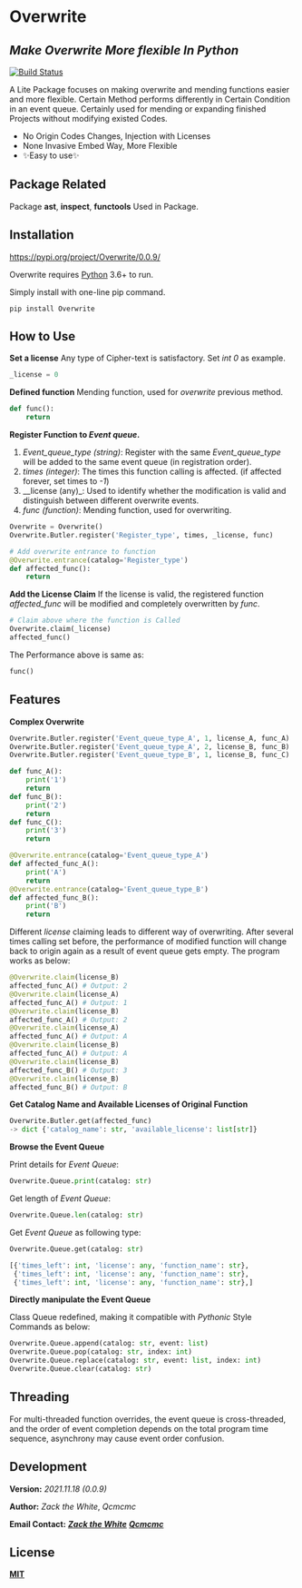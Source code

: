 # Overwrite
## _Make Overwrite More flexible In Python_

[![Build Status](https://travis-ci.org/joemccann/dillinger.svg?branch=master)](https://travis-ci.org/joemccann/dillinger)

A Lite Package focuses on making overwrite and mending functions easier and more flexible. Certain Method performs differently in Certain Condition in an event queue. Certainly used for mending or expanding finished Projects without modifying existed Codes.

- No Origin Codes Changes, Injection with Licenses
- None Invasive Embed Way, More Flexible
- ✨Easy to use✨

## Package Related

Package **ast**, **inspect**, **functools** Used in Package.

## Installation

https://pypi.org/project/Overwrite/0.0.9/

Overwrite requires [Python](https://www.python.org/) 3.6+ to run.

Simply install with one-line pip command.

```shell
pip install Overwrite
```
## How to Use

**Set a license**
Any type of Cipher-text is satisfactory. Set _int 0_ as example.

```python
_license = 0
```
**Defined function**
Mending function, used for _overwrite_ previous method.

```python
def func():
    return
```
**Register Function to _Event queue_.**

1. _Event_queue_type (string)_: 
   Register with the same _Event_queue_type_ will be added to the same event queue (in registration order).
2. _times (integer)_: 
   The times this function calling is affected. (if affected forever, set times to _-1_)
3. __license (any)_: 
   Used to identify whether the modification is valid and distinguish between different overwrite events.
4. _func (function)_: 
   Mending function, used for overwriting.

```python
Overwrite = Overwrite()
Overwrite.Butler.register('Register_type', times, _license, func)
```

```python
# Add overwrite entrance to function
@Overwrite.entrance(catalog='Register_type')
def affected_func():
    return
```
**Add the License Claim**
If the license is valid, the registered function _affected_func_ will be modified and completely overwritten by _func_. 

```python
# Claim above where the function is Called
Overwrite.claim(_license)
affected_func()
```
The Performance above is same as:
```python
func()
```
## Features

**Complex Overwrite**

```python
Overwrite.Butler.register('Event_queue_type_A', 1, license_A, func_A)
Overwrite.Butler.register('Event_queue_type_A', 2, license_B, func_B)
Overwrite.Butler.register('Event_queue_type_B', 1, license_B, func_C)
```
```python
def func_A():
    print('1')
    return
def func_B():
    print('2')
    return
def func_C():
    print('3')
    return
```
```python
@Overwrite.entrance(catalog='Event_queue_type_A')
def affected_func_A():
    print('A')
    return
@Overwrite.entrance(catalog='Event_queue_type_B')
def affected_func_B():
    print('B')
    return
```
Different _license_ claiming leads to different way of overwriting. After several times calling set before, the performance of modified function will change back to origin again as a result of event queue gets empty.
The program works as below:

```python
@Overwrite.claim(license_B)
affected_func_A() # Output: 2
@Overwrite.claim(license_A)
affected_func_A() # Output: 1
@Overwrite.claim(license_B)
affected_func_A() # Output: 2
@Overwrite.claim(license_A)
affected_func_A() # Output: A
@Overwrite.claim(license_B)
affected_func_A() # Output: A
@Overwrite.claim(license_B)
affected_func_B() # Output: 3
@Overwrite.claim(license_B)
affected_func_B() # Output: B
```
**Get Catalog Name and Available Licenses of Original Function**

```python
Overwrite.Butler.get(affected_func)
-> dict {'catalog_name': str, 'available_license': list[str]}
```

**Browse the Event Queue**

Print details for _Event Queue_:

```python
Overwrite.Queue.print(catalog: str)
```

Get length of _Event Queue_:

```python
Overwrite.Queue.len(catalog: str)
```

Get _Event Queue_ as following type:

```python
Overwrite.Queue.get(catalog: str)
```

```python
[{'times_left': int, 'license': any, 'function_name': str}, 
 {'times_left': int, 'license': any, 'function_name': str},
 {'times_left': int, 'license': any, 'function_name': str},]
```

**Directly manipulate the Event Queue**

Class Queue redefined, making it compatible with _Pythonic_ Style Commands as below:

```python
Overwrite.Queue.append(catalog: str, event: list)
Overwrite.Queue.pop(catalog: str, index: int)
Overwrite.Queue.replace(catalog: str, event: list, index: int)
Overwrite.Queue.clear(catalog: str)
```

## Threading

For multi-threaded function overrides, the event queue is cross-threaded, and the order of event completion depends on the total program time sequence, asynchrony may cause event order confusion.

## Development
**Version:**
*2021.11.18 (0.0.9)*

**Author:** 
_Zack the White_,  _Qcmcmc_

**Email Contact:**
[_**Zack the White**_](ssongaj@connect.ust.hk)
[_**Qcmcmc**_](2778512552@qq.com)

## License

[**MIT**](https://opensource.org/licenses/MIT)
